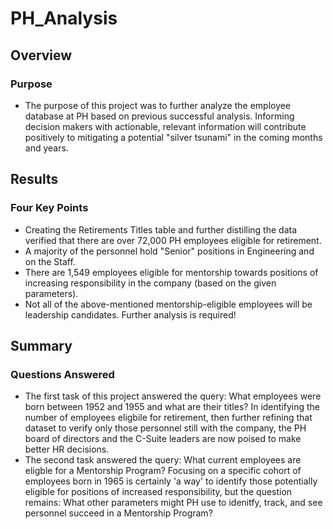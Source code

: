 # PH_Analysis

## Overview
   ### Purpose
   - The purpose of this project was to further analyze the employee database at PH based on previous successful analysis. Informing decision makers with actionable, relevant information will contribute positively to mitigating a potential "silver tsunami" in the coming months and years.

## Results
   ### Four Key Points
   - Creating the Retirements Titles table and further distilling the data verified that there are over 72,000 PH employees eligible for retirement.
   - A majority of the personnel hold "Senior" positions in Engineering and on the Staff.
   - There are 1,549 employees eligible for mentorship towards positions of increasing responsibility in the company (based on the given parameters).
   - Not all of the above-mentioned mentorship-eligible employees will be leadership candidates. Further analysis is required!

## Summary
   ### Questions Answered
   - The first task of this project answered the query: What employees were born between 1952 and 1955 and what are their titles? In identifying the number of employees eligbile for retirement, then further refining that dataset to verify only those personnel still with the company, the PH board of directors and the C-Suite leaders are now poised to make better HR decisions.
   - The second task answered the query: What current employees are eligble for a Mentorship Program? Focusing on a specific cohort of employees born in 1965 is certainly 'a way' to identify those potentially eligible for positions of increased responsibility, but the question remains: What other parameters might PH use to idenitfy, track, and see personnel succeed in a Mentorship Program?
